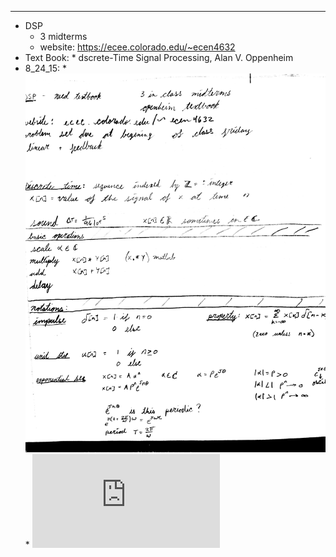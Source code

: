 
---
*   DSP
	*   3 midterms
	*   website: https://ecee.colorado.edu/~ecen4632
  *   Text Book:
    *   dscrete-Time Signal Processing,  Alan V. Oppenheim
  *   8_24_15:
    *   ![Class Notes](https://github.com/Matt-McNichols/perl/blob/master/DSP/DSP_8_24_15_one.jpg)
    *   ![Problem Set One](https://github.com/Matt-McNichols/perl/blob/master/DSP/ecen4632pbset1.pdf)
